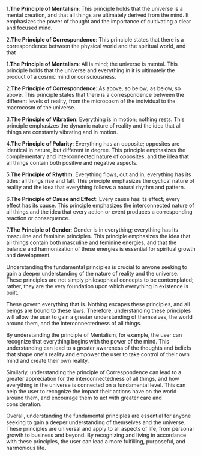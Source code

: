 1.**The Principle of Mentalism**: This principle holds that the universe is a mental creation, and that all things are ultimately derived from the mind. It emphasizes the power of thought and the importance of cultivating a clear and focused mind.

2.**The Principle of Correspondence**: This principle states that there is a correspondence between the physical world and the spiritual world, and that 

1.**The Principle of Mentalism**: All is mind; the universe is mental. This principle holds that the universe and everything in it is ultimately the product of a cosmic mind or consciousness.

2.**The Principle of Correspondence**: As above, so below; as below, so above. This principle states that there is a correspondence between the different levels of reality, from the microcosm of the individual to the macrocosm of the universe.

3.**The Principle of Vibration**: Everything is in motion; nothing rests. This principle emphasizes the dynamic nature of reality and the idea that all things are constantly vibrating and in motion.

4.**The Principle of Polarity**: Everything has an opposite; opposites are identical in nature, but different in degree. This principle emphasizes the complementary and interconnected nature of opposites, and the idea that all things contain both positive and negative aspects.

5.**The Principle of Rhythm**: Everything flows, out and in; everything has its tides; all things rise and fall. This principle emphasizes the cyclical nature of reality and the idea that everything follows a natural rhythm and pattern.

6.**The Principle of Cause and Effect**: Every cause has its effect; every effect has its cause. This principle emphasizes the interconnected nature of all things and the idea that every action or event produces a corresponding reaction or consequence.

7.**The Principle of Gender**: Gender is in everything; everything has its masculine and feminine principles. This principle emphasizes the idea that all things contain both masculine and feminine energies, and that the balance and harmonization of these energies is essential for spiritual growth and development.


Understanding the fundamental principles is crucial to anyone seeking to gain a deeper understanding of the nature of reality and the universe. These principles are not simply philosophical concepts to be contemplated; rather, they are the very foundation upon which everything in existence is built.

These govern everything that is. Nothing escapes these principles, and all beings are bound to these laws. Therefore, understanding these principles will allow the user to gain a greater understanding of themselves, the world around them, and the interconnectedness of all things.

By understanding the principle of Mentalism, for example, the user can recognize that everything begins with the power of the mind. This understanding can lead to a greater awareness of the thoughts and beliefs that shape one's reality and empower the user to take control of their own mind and create their own reality.

Similarly, understanding the principle of Correspondence can lead to a greater appreciation for the interconnectedness of all things, and how everything in the universe is connected on a fundamental level. This can help the user to recognize the impact their actions have on the world around them, and encourage them to act with greater care and consideration.

Overall, understanding the fundamental principles are essential for anyone seeking to gain a deeper understanding of themselves and the universe. These principles are universal and apply to all aspects of life, from personal growth to business and beyond. By recognizing and living in accordance with these principles, the user can lead a more fulfilling, purposeful, and harmonious life.
